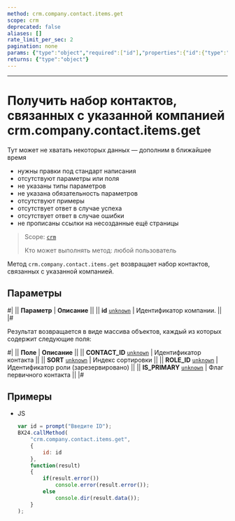 ```yaml
---
method: crm.company.contact.items.get
scope: crm
deprecated: false
aliases: []
rate_limit_per_sec: 2
pagination: none
params: {"type":"object","required":["id"],"properties":{"id":{"type":"integer"}}}
returns: {"type":"object"}
---
```



---

# Получить набор контактов, связанных с указанной компанией crm.company.contact.items.get



Тут может не хватать некоторых данных — дополним в ближайшее время







- нужны правки под стандарт написания
- отсутствуют параметры или поля
- не указаны типы параметров
- не указана обязательность параметров
- отсутствуют примеры
- отсутствует ответ в случае успеха
- отсутствует ответ в случае ошибки
- не прописаны ссылки на несозданные ещё страницы





> Scope: [`crm`](../../../scopes/permissions.md)
>
> Кто может выполнять метод: любой пользователь

Метод `crm.company.contact.items.get` возвращает набор контактов, связанных с указанной компанией.

## Параметры

#|
|| **Параметр** | **Описание** ||
|| **id**
[`unknown`](../../../data-types.md) | Идентификатор компании. ||
|#

Результат возвращается в виде массива объектов, каждый из которых содержит следующие поля:

#|
|| **Поле** | **Описание** ||
|| **CONTACT_ID**
[`unknown`](../../../data-types.md) | Идентификатор контакта ||
|| **SORT**
[`unknown`](../../../data-types.md) | Индекс сортировки ||
|| **ROLE_ID**
[`unknown`](../../../data-types.md) | Идентификатор роли (зарезервировано) ||
|| **IS_PRIMARY**
[`unknown`](../../../data-types.md) | Флаг первичного контакта ||
|#

## Примеры



- JS

    ```js
    var id = prompt("Введите ID");
    BX24.callMethod(
        "crm.company.contact.items.get",
        {
            id: id
        },
        function(result)
        {
            if(result.error())
                console.error(result.error());
            else
                console.dir(result.data());
        }
    );
    ```




